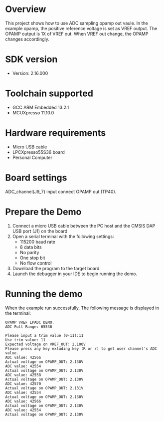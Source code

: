 Overview
========
This project shows how to use ADC sampling opamp out vaule. In the example opamp,
the positive reference voltage is set as VREF output. The OPAMP output is 1X of VREF
out. When VREF out change, the OPAMP changes accordingly.

SDK version
===========
- Version: 2.16.000

Toolchain supported
===================
- GCC ARM Embedded  13.2.1
- MCUXpresso  11.10.0

Hardware requirements
=====================
- Micro USB cable
- LPCXpresso55S36 board
- Personal Computer

Board settings
==============
ADC_channel(J9_7) input connect OPAMP out (TP40).

Prepare the Demo
================
1.  Connect a micro USB cable between the PC host and the CMSIS DAP USB port (J1) on the board
2.  Open a serial terminal with the following settings:
    - 115200 baud rate
    - 8 data bits
    - No parity
    - One stop bit
    - No flow control
3.  Download the program to the target board.
4.  Launch the debugger in your IDE to begin running the demo.

Running the demo
================
When the example run successfully, The following message is displayed in the terminal:

~~~~~~~~~~~~~~~~~~~~~
OPAMP VREF LPADC DEMO.
ADC Full Range: 65536

Please input a trim value (0-11):11
Use trim value: 11
Expected voltage on VREF_OUT: 2.100V
Please press any key exluding key (R or r) to get user channel's ADC value.
ADC value: 42566
Actual voltage on OPAMP_OUT: 2.130V
ADC value: 42554
Actual voltage on OPAMP_OUT: 2.130V
ADC value: 42558
Actual voltage on OPAMP_OUT: 2.130V
ADC value: 42570
Actual voltage on OPAMP_OUT: 2.131V
ADC value: 42554
Actual voltage on OPAMP_OUT: 2.130V
ADC value: 42566
Actual voltage on OPAMP_OUT: 2.130V
ADC value: 42554
Actual voltage on OPAMP_OUT: 2.130V

~~~~~~~~~~~~~~~~~~~~~
